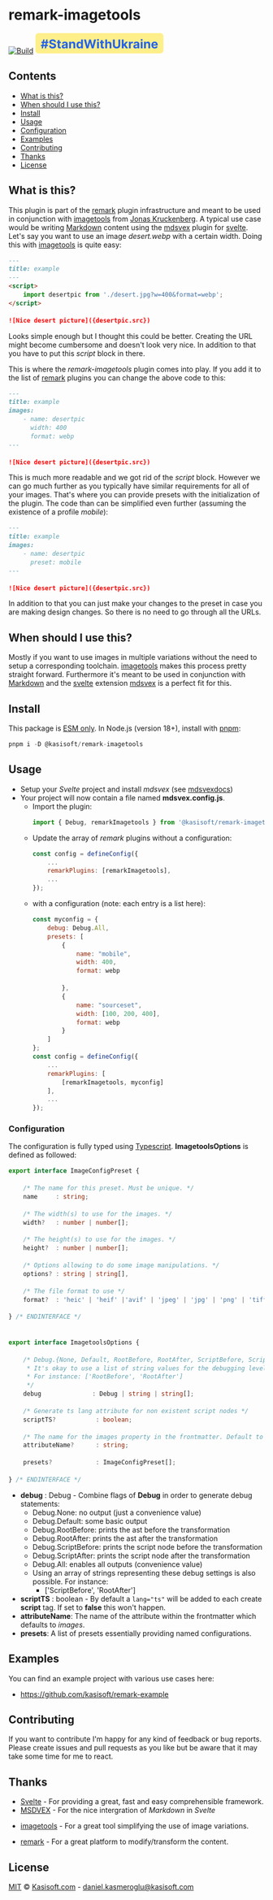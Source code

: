 # remark-imagetools

[![Build][build-badge]][build]
[![StandWithUkraine][ukraine-svg]][ukraine-readme]

## Contents

* [What is this?](#what-is-this)
* [When should I use this?](#when-should-i-use-this)
* [Install](#install)
* [Usage](#usage)
* [Configuration](#configuration)
* [Examples](#examples)
* [Contributing](#contributing)
* [Thanks](#thanks)
* [License](#license)


## What is this?

This plugin is part of the [remark] plugin infrastructure and meant to be used in conjunction with [imagetools] from [Jonas Kruckenberg](https://github.com/JonasKruckenberg).
A typical use case would be writing [Markdown] content using the [mdsvex] plugin for [svelte]. Let's say you want to use an image _desert.webp_ with a certain width. Doing this with [imagetools] is quite easy:

```markdown
---
title: example
---
<script>
    import desertpic from './desert.jpg?w=400&format=webp';
</script>

![Nice desert picture]({desertpic.src})
```

Looks simple enough but I thought this could be better. Creating the URL might become cumbersome and doesn't look very nice. In addition to that you have to put this _script_ block in there.

This is where the _remark-imagetools_ plugin comes into play. If you add it to the list of [remark] plugins you can change the above code to this:

```markdown
---
title: example
images:
    - name: desertpic
      width: 400
      format: webp
---

![Nice desert picture]({desertpic.src})
```

This is much more readable and we got rid of the _script_ block. However we can go much further as you typically have similar requirements for all of your images.
That's where you can provide presets with the initialization of the plugin.
The code than can be simplified even further (assuming the existence of a profile _mobile_):

```markdown
---
title: example
images:
    - name: desertpic
      preset: mobile
---

![Nice desert picture]({desertpic.src})
```

In addition to that you can just make your changes to the preset in case you are making design changes. So there is no need to go through all the URLs.


## When should I use this?

Mostly if you want to use images in multiple variations without the need to setup a corresponding toolchain. [imagetools] makes this process pretty straight forward.
Furthermore it's meant to be used in conjunction with [Markdown] and the [svelte] extension [mdsvex] is a perfect fit for this.


## Install

This package is [ESM only][esmonly]. In Node.js (version 18+), install with [pnpm]:

```js
pnpm i -D @kasisoft/remark-imagetools
```


## Usage

* Setup your _Svelte_ project and install _mdsvex_ (see [mdsvexdocs])
* Your project will now contain a file named __mdsvex.config.js__.
    * Import the plugin:
        ```js
        import { Debug, remarkImagetools } from '@kasisoft/remark-imagetools';
        ```
    * Update the array of _remark_ plugins without a configuration:
        ```js
        const config = defineConfig({
            ...
            remarkPlugins: [remarkImagetools],
            ...
        });
        ```
    * with a configuration (note: each entry is a list here):
        ```js
        const myconfig = {
            debug: Debug.All,
            presets: [
                {
                    name: "mobile",
                    width: 400,
                    format: webp

                },
                {
                    name: "sourceset",
                    width: [100, 200, 400],
                    format: webp
                }
            ]
        };
        const config = defineConfig({
            ...
            remarkPlugins: [
                [remarkImagetools, myconfig]
            ],
            ...
        });
        ```

### Configuration

The configuration is fully typed using [Typescript].
__ImagetoolsOptions__ is defined as followed:

```typescript
export interface ImageConfigPreset {

    /* The name for this preset. Must be unique. */
    name     : string;

    /* The width(s) to use for the images. */
    width?   : number | number[];

    /* The height(s) to use for the images. */
    height?  : number | number[];

    /* Options allowing to do some image manipulations. */
    options? : string | string[],

    /* The file format to use */
    format?  : 'heic' | 'heif' |'avif' | 'jpeg' | 'jpg' | 'png' | 'tiff' | 'webp' | 'gif';

} /* ENDINTERFACE */


export interface ImagetoolsOptions {

    /* Debug.{None, Default, RootBefore, RootAfter, ScriptBefore, ScriptAfter, All}
     * It's okay to use a list of string values for the debugging levels.
     * For instance: ['RootBefore', 'RootAfter']
     */
    debug              : Debug | string | string[];

    /* Generate ts lang attribute for non existent script nodes */
    scriptTS?           : boolean;

    /* The name for the images property in the frontmatter. Default to 'images' */
    attributeName?      : string;

    presets?            : ImageConfigPreset[];

} /* ENDINTERFACE */
```

* __debug__ : Debug - Combine flags of __Debug__ in order to generate debug statements:
  * Debug.None: no output (just a convenience value)
  * Debug.Default: some basic output
  * Debug.RootBefore: prints the ast before the transformation
  * Debug.RootAfter: prints the ast after the transformation
  * Debug.ScriptBefore: prints the script node before the transformation
  * Debug.ScriptAfter: prints the script node after the transformation
  * Debug.All: enables all outputs (convenience value)
  * Using an array of strings representing these debug settings is also possible. For instance:
    * ['ScriptBefore', 'RootAfter']
* __scriptTS__ : boolean - By default a ```lang="ts"``` will be added to each create __script__ tag. If set to __false__ this won't happen.
* __attributeName__: The name of the attribute within the frontmatter which defaults to _images_.
* __presets__: A list of presets essentially providing named configurations.


## Examples

You can find an example project with various use cases here:

* https://github.com/kasisoft/remark-example



## Contributing

If you want to contribute I'm happy for any kind of feedback or bug reports.
Please create issues and pull requests as you like but be aware that it may take some time
for me to react.


## Thanks

* [Svelte] - For providing a great, fast and easy comprehensible framework.
* [MSDVEX][mdsvex] - For the nice intergration of _Markdown_ in _Svelte_
+ [imagetools] - For a great tool simplifying the use of image variations.
* [remark] - For a great platform to modify/transform the content.


## License

[MIT][license] © [Kasisoft.com](https://kasisoft.com) - <daniel.kasmeroglu@kasisoft.com>


<!-- Definitions -->

[build]: https://github.com/kasisoft/remark-imagetools/actions
[build-badge]: https://github.com/kasisoft/remark-imagetools/actions/workflows/remark-imagetools.yml/badge.svg

[esmonly]: https://gist.github.com/sindresorhus/a39789f98801d908bbc7ff3ecc99d99c
[license]: https://github.com/kasisoft/remark-imagetools/blob/main/license
[markdown]: https://markdown.de/
[imagetools]: https://github.com/JonasKruckenberg/imagetools/tree/main
[mdsvex]: https://mdsvex.com
[mdsvexdocs]: https://mdsvex.com/docs
[pnpm]: https://pnpm.io/
[remark]: https://github.com/remarkjs
[svelte]: https://svelte.dev/
[typescript]: https://www.typescriptlang.org/

[ukraine-readme]: https://github.com/vshymanskyy/StandWithUkraine/blob/main/docs/README.md
[ukraine-svg]: https://raw.githubusercontent.com/vshymanskyy/StandWithUkraine/main/badges/StandWithUkraine.svg
